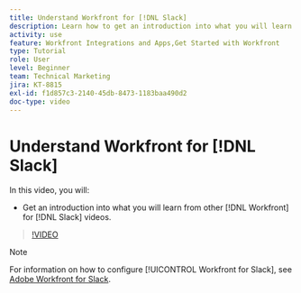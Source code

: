 ```yaml
---
title: Understand Workfront for [!DNL Slack]
description: Learn how to get an introduction into what you will learn from other [!DNL Workfront] for Slack videos.
activity: use
feature: Workfront Integrations and Apps,Get Started with Workfront
type: Tutorial
role: User
level: Beginner
team: Technical Marketing
jira: KT-8815
exl-id: f1d857c3-2140-45db-8473-1183baa490d2
doc-type: video
---
```

# Understand Workfront for [!DNL Slack]

In this video, you will:

* Get an introduction into what you will learn from other [!DNL Workfront] for [!DNL Slack] videos.

>[!VIDEO](https://video.tv.adobe.com/v/335116/?quality=12&learn=on)

>[!NOTE]
>
>For information on how to configure [!UICONTROL Workfront for Slack], see [Adobe Workfront for Slack](https://experienceleague.adobe.com/docs/workfront/using/adobe-workfront-integrations/workfront-for-slack/use-workfront-for-slack.html?lang=en).

